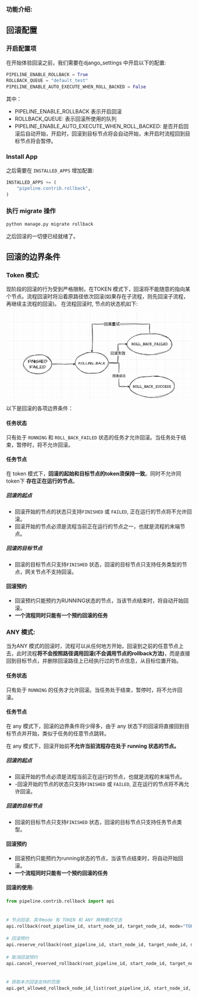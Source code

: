### 功能介绍:


## 回滚配置

### 开启配置项

在开始体验回滚之前，我们需要在django_settings 中开启以下的配置:

```python
PIPELINE_ENABLE_ROLLBACK = True  
ROLLBACK_QUEUE = "default_test"  
PIPELINE_ENABLE_AUTO_EXECUTE_WHEN_ROLL_BACKED = False
```

其中：
- PIPELINE_ENABLE_ROLLBACK 表示开启回滚
- ROLLBACK_QUEUE: 表示回滚所使用的队列
- PIPELINE_ENABLE_AUTO_EXECUTE_WHEN_ROLL_BACKED: 是否开启回滚后自动开始，开启时，回滚到目标节点将会自动开始，未开启时流程回到目标节点将会暂停。

### Install App
之后需要在 `INSTALLED_APPS` 增加配置:
```python
INSTALLED_APPS += (  
	"pipeline.contrib.rollback", 
)
```

### 执行 migrate 操作
```bash
python manage.py migrate rollback
```

之后回滚的一切便已经就绪了。

## 回滚的边界条件

### Token 模式:


现阶段的回滚的行为受到严格限制，在TOKEN 模式下，回滚将不能随意的指向某个节点。流程回滚时将沿着原路径依次回滚(如果存在子流程，则先回滚子流程，再继续主流程的回滚)。
在流程回滚时, 节点的状态机如下:

![rollback.png](..%2Fassets%2Fimg%2Frollback%2Frollback.png)

以下是回滚的各项边界条件：

#### 任务状态

只有处于 `RUNNING` 和 `ROLL_BACK_FAILED` 状态的任务才允许回滚。当任务处于结束，暂停时，将不允许回滚。

#### 任务节点

在 token 模式下，**回滚的起始和目标节点的token须保持一致**。同时不允许同 token下 **存在正在运行的节点**。

##### 回滚的起点

- 回滚开始的节点的状态只支持`FINISHED` 或 `FAILED`, 正在运行的节点将不允许回滚。
- 回滚开始的节点必须是流程当前正在运行的节点之一，也就是流程的末端节点。

##### 回滚的目标节点

- 回滚的目标节点只支持`FINISHED` 状态，回滚的目标节点只支持任务类型的节点，网关节点不支持回滚。

#### 回滚预约
- 回滚预约只能预约为RUNNING状态的节点，当该节点结束时，将自动开始回滚。
- **一个流程同时只能有一个预约回滚的任务**


### ANY 模式:

当为ANY 模式的回滚时，流程可以从任何地方开始，回滚到之前的任意节点上去，此时流程**将不会按照路径调用回滚(不会调用节点的rollback方法)**，而是直接回到目标节点，并删除回滚路径上已经执行过的节点信息，从目标位置开始。

#### 任务状态

只有处于 `RUNNING` 的任务才允许回滚。当任务处于结束，暂停时，将不允许回滚。

#### 任务节点

在 any 模式下，回滚的边界条件将少得多，由于 any 状态下的回滚将直接回到目标节点并开始，类似于任务的任意节点跳转。

在 any 模式下，回滚开始前**不允许当前流程存在处于 running 状态的节点。**

##### 回滚的起点

- 回滚开始的节点必须是流程当前正在运行的节点，也就是流程的末端节点。
- -回滚开始的节点的状态只支持`FINISHED` 或 `FAILED`, 正在运行的节点将不再允许回滚。

##### 回滚的目标节点

- 回滚的目标节点只支持`FINISHED` 状态，回滚的目标节点只支持任务节点类型。

#### 回滚预约
- 回滚预约只能预约为running状态的节点，当该节点结束时，将自动开始回滚。
- **一个流程同时只能有一个预约回滚的任务**

#### 回滚的使用:

``` python
from pipeline.contrib.rollback import api


# 节点回滚，其中mode 有 TOKEN 和 ANY 两种模式可选
api.rollback(root_pipeline_id, start_node_id, target_node_id, mode="TOKEN")

# 回滚预约
api.reserve_rollback(root_pipeline_id, start_node_id, target_node_id, mode="TOKEN")

# 取消回滚预约
api.cancel_reserved_rollback(root_pipeline_id, start_node_id, target_node_id, mode="TOKEN")


# 获取本次回滚支持的范围
api.get_allowed_rollback_node_id_list(root_pipeline_id, start_node_id, mode="TOKEN")

```
